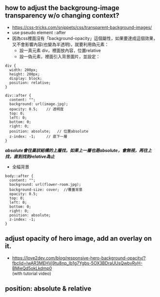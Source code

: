 ## how to adjust the backgroung-image transparency w/o changing context?
- https://css-tricks.com/snippets/css/transparent-background-images/
- use pseudo element ::after
- 因為css裡面沒有「background-opacity」這個屬性，如果要達成這個效果，又不會影響內容(也變為半透明)，就要利用偽元素：
  - 設一真元素 div，裡面放內容，位置relative
  - 設一偽元素，裡面引入背景圖片，並設定：

```
div {
  width: 200px;
  height: 200px;
  display: block;
  position: relative;
}

div::after {
  content: "";
  background: url(image.jpg);
  opacity: 0.5;    // 透明度
  top: 0;
  left: 0;
  bottom: 0;
  right: 0;
  position: absolute;   // 位置absolute
  z-index: -1;     // 底下一層
}
```

***absolute會往巢狀結構的上層找，如果上一層也是absolute，會無視，再往上找，直到找到relative為止***


- 全幅背景
```
body::after {
  content: "";
  background: url(flower-room.jpg);
  background-size: cover;  //覆蓋背景
  opacity: 0.5;
  top: 0;
  left: 0;
  bottom: 0;
  right: 0;
  position: absolute; 
  z-index: -1; 
}
```

## adjust opacity of hero image, add an overlay on it.
- https://love2dev.com/blog/responsive-hero-background-opacity/?fbclid=IwAR3MEHVj9tu8np_Ib1g7Ygbs-5OX3BDraUUsQwbvRyH-BMieQd5okLkdmp0   
(with tutorial video)


## position: absolute & relative
